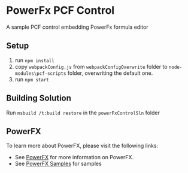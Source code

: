 # PowerFx PCF Control

A sample PCF control embedding PowerFx formula editor

## Setup

1. run `npm install`
2. copy `webpackConfig.js` from `webpackConfigOverwrite` folder to `node-modules\pcf-scripts` folder, overwriting the default one.
3. run `npm start`

## Building Solution

Run `msbuild /t:build restore` in the `powerFxControlSln` folder

## PowerFX

To learn more about PowerFX, please visit the following links:

- See [PowerFX](https://github.com/microsoft/Power-Fx) for more information on PowerFX.
- See [PowerFX Samples](https://github.com/microsoft/power-fx-host-samples) for samples
